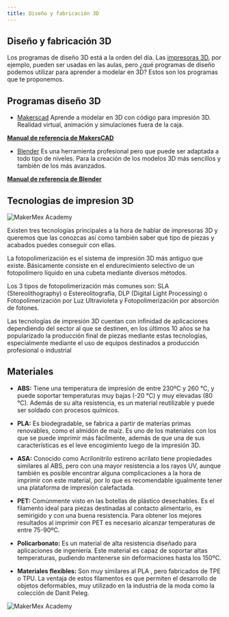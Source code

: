 ```yaml
---
title: Diseño y fabricación 3D
---
```

## Diseño y fabricación 3D

Los programas de diseño 3D está a la orden del día. Las [impresoras 3D](http://www.makermex.com/shop/category/manufactura-digital-impresoras-3d-1), por ejemplo, pueden ser usadas en las aulas, pero ¿qué programas de diseño podemos utilizar para aprender a modelar en 3D? Estos son los programas que te proponemos.

## Programas diseño 3D

* [Makerscad](https://makerscad.com/)
Aprende a modelar en 3D con código para impresión 3D. 
Realidad virtual, animación y simulaciones fuera de la caja.

**[Manual de referencia de MakersCAD](https://makerscad-docs.readthedocs.io/en/latest/)**

* [Blender](https://www.blender.org/download/)
Es una herramienta profesional pero que puede ser adaptada a todo tipo de niveles. Para la creación de los modelos 3D más sencillos y también de los más avanzados.

**[Manual de referencia de Blender](https://docs.blender.org/manual/es/dev/)**

## Tecnologias de impresion 3D

![MakerMex Academy]({{site.baseurl}}/img/20180320154612-b206cb86-me.jpg)

Existen tres tecnologías principales a la hora de hablar de impresoras 3D y queremos que las conozcas así como también saber qué tipo de piezas y acabados puedes conseguir con ellas.

La fotopolimerización es el sistema de impresión 3D más antiguo que existe. Básicamente consiste en el endurecimiento selectivo de un fotopolímero líquido en una cubeta mediante diversos métodos.

Los 3 tipos de fotopolimerización más comunes son: SLA (Stereolithography) o Estereolitografía, DLP (Digital Light Processing) o Fotopolimerización por Luz Ultravioleta y Fotopolimerización por absorción de fotones.

Las tecnologías de impresión 3D cuentan con infinidad de aplicaciones dependiendo del sector al que se destinen, en los últimos 10 años se ha popularizado la producción final de piezas mediante estas tecnologías, especialmente mediante el uso de equipos destinados a producción profesional o industrial

## Materiales

* **ABS:** Tiene una temperatura de impresión de entre 230ºC y 260 °C, y puede soportar temperaturas muy bajas (-20 °C) y muy elevadas (80 °C). Además de su alta resistencia, es un material  reutilizable y puede ser soldado con procesos químicos.

* **PLA:** Es biodegradable, se fabrica a partir de materias primas renovables, como el almidón de maíz. Es uno de los materiales con los que se puede imprimir más fácilmente, además de que una de sus características es el leve encogimiento luego de la impresión 3D.

* **ASA:** Conocido como Acrilonitrilo estireno acrilato tiene propiedades similares al ABS, pero con una mayor resistencia a los rayos UV, aunque también  es posible encontrar alguna complicaciones a la hora de imprimir con este material, por lo que es recomendable igualmente tener una plataforma de impresión calefactada.

* **PET:** Comúnmente visto en las botellas de plástico desechables. Es el filamento ideal para piezas destinadas al contacto alimentario, es semirigido y con una buena resistencia. Para obtener los mejores resultados al imprimir con PET es necesario alcanzar temperaturas de entre 75-90ºC.

* **Policarbonato:** Es un material de alta resistencia diseñado para aplicaciones de ingeniería. Este material es capaz de soportar altas temperaturas, pudiendo mantenerse sin deformaciones hasta los 150ºC.

* **Materiales flexibles:** Son muy similares al PLA , pero fabricados de TPE o TPU. La ventaja de estos filamentos es que permiten el desarrollo de objetos deformables, muy utilizado en la industria de la moda como la colección de Danit Peleg.

![MakerMex Academy]({{site.baseurl}}/img/mate.jpg)
